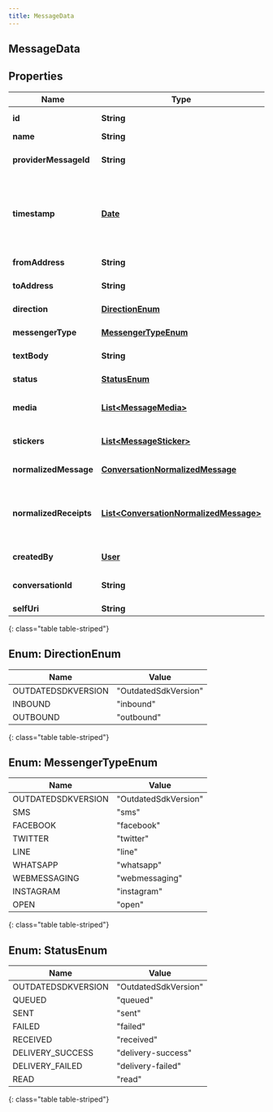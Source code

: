 ```yaml
---
title: MessageData
---
```


## MessageData

## Properties

| Name                   | Type                                                                                                   | Description                                                                                                                             | Notes      |
| ---------------------- | ------------------------------------------------------------------------------------------------------ | --------------------------------------------------------------------------------------------------------------------------------------- | ---------- |
| **id**                 | <!----><!---->**String**<!---->                                                                        | The globally unique identifier for the object.                                                                                          | [optional] |
| **name**               | <!----><!---->**String**<!---->                                                                        |                                                                                                                                         | [optional] |
| **providerMessageId**  | <!----><!---->**String**<!---->                                                                        | The unique identifier of the message from provider                                                                                      | [optional] |
| **timestamp**          | <!----><!---->[**Date**](Date.md)<!---->                                                               | The time when the message was received or sent. Date time is represented as an ISO-8601 string. For example: yyyy-MM-ddTHH:mm:ss[.mmm]Z |            |
| **fromAddress**        | <!----><!---->**String**<!---->                                                                        | The sender of the text message.                                                                                                         | [optional] |
| **toAddress**          | <!----><!---->**String**<!---->                                                                        | The recipient of the text message.                                                                                                      | [optional] |
| **direction**          | [**DirectionEnum**](#DirectionEnum)<!---->                                                             | The direction of the message.                                                                                                           | [optional] |
| **messengerType**      | [**MessengerTypeEnum**](#MessengerTypeEnum)<!---->                                                     | Type of text messenger.                                                                                                                 | [optional] |
| **textBody**           | <!----><!---->**String**<!---->                                                                        | The body of the text message.                                                                                                           |            |
| **status**             | [**StatusEnum**](#StatusEnum)<!---->                                                                   | The status of the message.                                                                                                              |            |
| **media**              | <!----><!---->[**List&lt;MessageMedia&gt;**](MessageMedia.md)<!---->                                   | The media details associated to a message.                                                                                              | [optional] |
| **stickers**           | <!----><!---->[**List&lt;MessageSticker&gt;**](MessageSticker.md)<!---->                               | The sticker details associated to a message.                                                                                            | [optional] |
| **normalizedMessage**  | <!----><!---->[**ConversationNormalizedMessage**](ConversationNormalizedMessage.md)<!---->             | The message into normalized format                                                                                                      | [optional] |
| **normalizedReceipts** | <!----><!---->[**List&lt;ConversationNormalizedMessage&gt;**](ConversationNormalizedMessage.md)<!----> | The delivery event associated with this message in normalized format, if the message direction was outbound                             | [optional] |
| **createdBy**          | <!----><!---->[**User**](User.md)<!---->                                                               | User who sent this message.                                                                                                             | [optional] |
| **conversationId**     | <!----><!---->**String**<!---->                                                                        | The id of the conversation of this message.                                                                                             | [optional] |
| **selfUri**            | <!----><!---->**String**<!---->                                                                        | The URI for this object                                                                                                                 | [optional] |

{: class="table table-striped"}

<a name="DirectionEnum"></a>

## Enum: DirectionEnum

| Name               | Value                          |
| ------------------ | ------------------------------ |
| OUTDATEDSDKVERSION | &quot;OutdatedSdkVersion&quot; |
| INBOUND            | &quot;inbound&quot;            |
| OUTBOUND           | &quot;outbound&quot;           |

{: class="table table-striped"}

<a name="MessengerTypeEnum"></a>

## Enum: MessengerTypeEnum

| Name               | Value                          |
| ------------------ | ------------------------------ |
| OUTDATEDSDKVERSION | &quot;OutdatedSdkVersion&quot; |
| SMS                | &quot;sms&quot;                |
| FACEBOOK           | &quot;facebook&quot;           |
| TWITTER            | &quot;twitter&quot;            |
| LINE               | &quot;line&quot;               |
| WHATSAPP           | &quot;whatsapp&quot;           |
| WEBMESSAGING       | &quot;webmessaging&quot;       |
| INSTAGRAM          | &quot;instagram&quot;          |
| OPEN               | &quot;open&quot;               |

{: class="table table-striped"}

<a name="StatusEnum"></a>

## Enum: StatusEnum

| Name               | Value                          |
| ------------------ | ------------------------------ |
| OUTDATEDSDKVERSION | &quot;OutdatedSdkVersion&quot; |
| QUEUED             | &quot;queued&quot;             |
| SENT               | &quot;sent&quot;               |
| FAILED             | &quot;failed&quot;             |
| RECEIVED           | &quot;received&quot;           |
| DELIVERY_SUCCESS   | &quot;delivery-success&quot;   |
| DELIVERY_FAILED    | &quot;delivery-failed&quot;    |
| READ               | &quot;read&quot;               |

{: class="table table-striped"}
